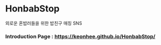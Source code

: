 # HonbabStop
외로운 혼밥러들을 위한 밥친구 매칭 SNS

### Introduction Page : https://keonhee.github.io/HonbabStop/
